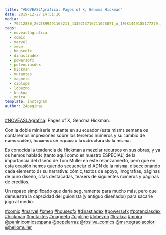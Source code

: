 ```yaml
---
title: "#NOVEASLAgrafica: Pages of X, Genoma Hickman"
date: 2019-12-27 14:51:10
media: 
  - 79212880_2624899491165211_4339243716711025071_n_18081449185177279.jpg
tags: 
  - noveaslagrafica
  - comic
  - marvel
  - xmen
  - houseofx
  - dinastiadex
  - powersofx
  - potenciasdex
  - hickman
  - mutantes
  - magneto
  - ciplope
  - lobezno
  - krakoa
  - moira
template: instagram
author: 24paginas
---
```


[#NOVEASLAgrafica](/tags/noveaslagrafica): Pages of X, Genoma Hickman.

Con la doble miniserie mutante en su ecuador (esta misma semana os contaremos impresiones sobre los terceros números y su cambio de numeración), hacemos un repaso a la estructura de la misma.

Es conocida la tendencia de Hickman a mezclar recursos en sus obras, y ya os hemos hablado (tanto aquí como en nuestro ESPECIAL) de la importancia del diseño de Tom Muller en este relanzamiento, pero que en esta ocasión hemos querido secuenciar el ADN de la misma, diseccionando cada elemento de su narrativa: cómic, textos de apoyo, infografías, páginas de puro diseño, citas destacadas, teasers de siguientes números y páginas de créditos.

Un repaso simplificado que daría seguramente para mucho más, pero que demuestra la capacidad del guionista (y antiguo diseñador) para sacarle jugo al medio.

[#comic](/tags/comic) [#marvel](/tags/marvel) [#xmen](/tags/xmen) [#houseofx](/tags/houseofx) [#dinastiadex](/tags/dinastiadex) [#powersofx](/tags/powersofx) [#potenciasdex](/tags/potenciasdex) [#hickman](/tags/hickman) [#mutantes](/tags/mutantes) [#magneto](/tags/magneto) [#ciplope](/tags/ciplope) [#lobezno](/tags/lobezno) [#krakoa](/tags/krakoa) [#moira](/tags/moira) [@paninicomicsespana](https://instagram.com/paninicomicsespana) [@pepelarraz](https://instagram.com/pepelarraz) [@rbsilva_comics](https://instagram.com/rbsilva_comics) [@martegraciacolor](https://instagram.com/martegraciacolor) [@hellomuller](https://instagram.com/hellomuller)
